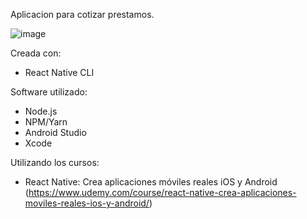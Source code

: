 Aplicacion para cotizar prestamos.

![image](https://user-images.githubusercontent.com/65419924/168694479-8c042cf4-5768-4c55-ab40-2c94929e326f.png)

Creada con:

- React Native CLI

Software utilizado:

- Node.js
- NPM/Yarn
- Android Studio
- Xcode

Utilizando los cursos:

- React Native: Crea aplicaciones móviles reales iOS y Android
  (https://www.udemy.com/course/react-native-crea-aplicaciones-moviles-reales-ios-y-android/)
